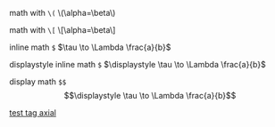 <!--
.. title: markdown math test
.. slug: markdown-math-test
.. date: 2018-09-01 13:00:00 UTC+01:00
.. has_math: true
.. category: math
.. link:
.. description: test markdown math description
.. type: text
-->

math with ``\(``  \\(\alpha=\beta\\)

math with ``\[``  \\[\alpha=\beta\\]

inline math ``$`` $\tau \to \Lambda \frac{a}{b}$

displaystyle inline math ``$`` $\displaystyle \tau \to \Lambda \frac{a}{b}$

display math ``$$`` $$\displaystyle \tau \to \Lambda \frac{a}{b}$$

[test tag axial](link://tag/axial)
